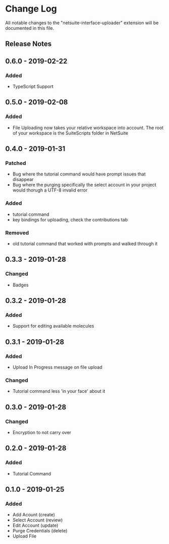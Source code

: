 # Change Log
All notable changes to the "netsuite-interface-uploader" extension will be documented in this file.

## Release Notes

## 0.6.0 - 2019-02-22
### Added
- TypeScript Support

## 0.5.0 - 2019-02-08
### Added
- File Uploading now takes your relative workspace into account. The root of your workspace is the SuiteScripts folder in NetSuite

## 0.4.0 - 2019-01-31
### Patched
- Bug where the tutorial command would have prompt issues that disappear
- Bug where the purging specifically the select account in your project would thorugh a UTF-8 invalid error

### Added
- tutorial command
- key bindings for uploading, check the contributions tab

### Removed
- old tutorial command that worked with prompts and walked through it

## 0.3.3 - 2019-01-28 
### Changed
- Badges

## 0.3.2 - 2019-01-28 
### Added
- Support for editing available molecules

## 0.3.1 - 2019-01-28 
### Added
- Upload In Progress message on file upload

### Changed
- Tutorial command less 'in your face' about it

## 0.3.0 - 2019-01-28 
### Changed
- Encryption to not carry over

## 0.2.0 - 2019-01-28 
### Added
- Tutorial Command

## 0.1.0 - 2019-01-25
### Added
- Add Acount (create)
- Select Account (review)
- Edit Account (update)
- Purge Credentials (delete)
- Upload File
